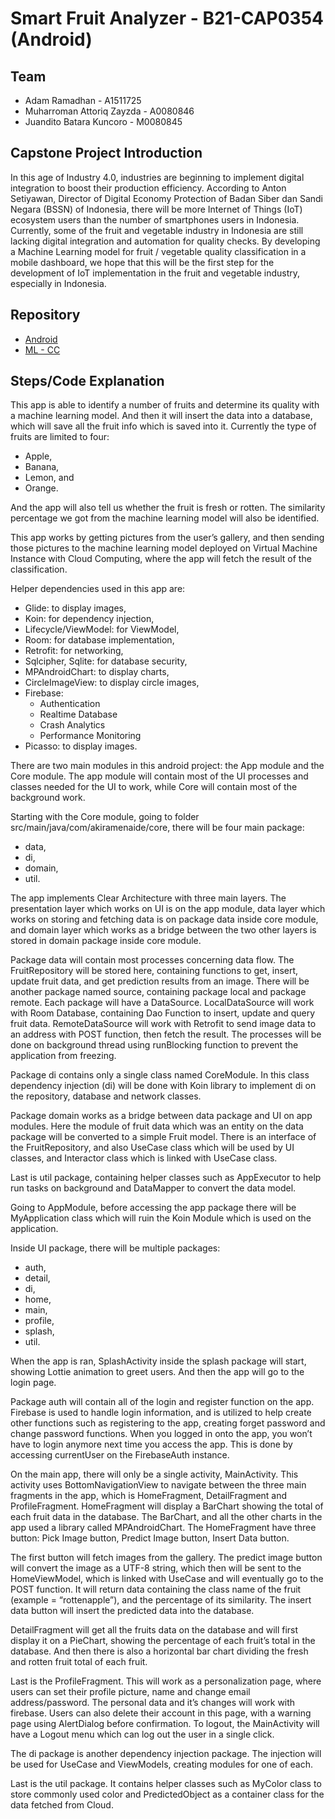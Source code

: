 Smart Fruit Analyzer - B21-CAP0354 (Android)
=

Team
-
- Adam Ramadhan - A1511725
- Muharroman Attoriq Zayzda - A0080846
- Juandito Batara Kuncoro - M0080845

Capstone Project Introduction
-
In this age of Industry 4.0, industries are beginning to implement digital integration to boost their production efficiency. According to Anton Setiyawan, Director of Digital Economy Protection of Badan Siber dan Sandi Negara (BSSN) of Indonesia, there will be more Internet of Things (IoT) ecosystem users than the number of smartphones users in Indonesia.
Currently, some of the fruit and vegetable industry in Indonesia are still lacking digital integration and automation for quality checks. By developing a Machine Learning model for fruit / vegetable quality classification in a mobile dashboard, we hope that this will be the first step for the development of IoT implementation in the fruit and vegetable industry, especially in Indonesia.

Repository
-

- [Android](https://github.com/adamramadhn/B21-CAP0354)
- [ML - CC](https://github.com/JurgenStr/B21-CAP0354-ML-CC)

Steps/Code Explanation
-

This app is able to identify a number of fruits and determine its quality with a machine learning model. And then it will insert the data into a database, which will save all the fruit info which is saved into it. Currently the type of fruits are limited to four:
- Apple,
- Banana,
- Lemon, and
- Orange.

And the app will also tell us whether the fruit is fresh or rotten. The similarity percentage we got from the machine learning model will also be identified.

This app works by getting pictures from the user’s gallery, and then sending those pictures to the machine learning model deployed on Virtual Machine Instance with Cloud Computing, where the app will fetch the result of the classification.

Helper dependencies used in this app are:
- Glide: to display images,
- Koin: for dependency injection,
- Lifecycle/ViewModel: for ViewModel,
- Room: for database implementation,
- Retrofit: for networking,
- Sqlcipher, Sqlite: for database security,
- MPAndroidChart: to display charts,
- CircleImageView: to display circle images,
- Firebase: 
  - Authentication
  - Realtime Database
  - Crash Analytics
  - Performance Monitoring
- Picasso: to display images.

There are two main modules in this android project: the App module and the Core module. The app module will contain most of the UI processes and classes needed for the UI to work, while Core will contain most of the background work.

Starting with the Core module, going to folder src/main/java/com/akiramenaide/core, there will be four main package:
- data,
- di,
- domain,
- util.

The app implements Clear Architecture with three main layers. The presentation layer which works on UI is on the app module, data layer which works on storing and fetching data is on package data inside core module, and domain layer which works as a bridge between the two other layers is stored in domain package inside core module.

Package data will contain most processes concerning data flow. The FruitRepository will be stored here, containing functions to get, insert, update fruit data, and get prediction results from an image. There will be another package named source, containing package local and package remote. Each package will have a DataSource. LocalDataSource will work with Room Database, containing Dao Function to insert, update and query fruit data. RemoteDataSource will work with Retrofit to send image data to an address with POST function, then fetch the result. The processes will be done on background thread using runBlocking function to prevent the application from freezing.

Package di contains only a single class named CoreModule. In this class dependency injection (di) will be done with Koin library to implement di on the repository, database and network classes. 

Package domain works as a bridge between data package and UI on app modules. Here the module of fruit data which was an entity on the data package will be converted to a simple Fruit model. There is an interface of the FruitRepository, and also UseCase class which will be used by UI classes, and Interactor class which is linked with UseCase class. 

Last is util package, containing helper classes such as AppExecutor to help run tasks on background and DataMapper to convert the data model.

Going to AppModule, before accessing the app package there will be MyApplication class which will ruin the Koin Module which is used on the application.

Inside UI package, there will be multiple packages:
- auth,
- detail,
- di,
- home,
- main,
- profile,
- splash,
- util.

When the app is ran, SplashActivity inside the splash package will start, showing Lottie animation to greet users. And then the app will go to the login page.

Package auth will contain all of the login and register function on the app. Firebase is used to handle login information, and is utilized to help create other functions such as registering to the app, creating forget password and change password functions. When you logged in onto the app, you won’t have to login anymore next time you access the app. This is done by accessing currentUser on the FirebaseAuth instance.

On the main app, there will only be a single activity, MainActivity. This activity uses BottomNavigationView to navigate between the three main fragments in the app, which is HomeFragment, DetailFragment and ProfileFragment. HomeFragment will display a BarChart showing the total of each fruit data in the database. The BarChart, and all the other charts in the app used a library called MPAndroidChart. The HomeFragment have three button:
Pick Image button,
Predict Image button,
Insert Data button.


The first button will fetch images from the gallery. The predict image button will convert the image as a UTF-8 string, which then will be sent to the HomeViewModel, which is linked with UseCase and will eventually go to the POST function. It will return data containing the class name of the fruit (example = “rottenapple”), and the percentage of its similarity. The insert data button will insert the predicted data into the database.

DetailFragment will get all the fruits data on the database and will first display it on a PieChart, showing the percentage of each fruit’s total in the database. And then there is also a horizontal bar chart dividing the fresh and rotten fruit total of each fruit.

Last is the ProfileFragment. This will work as a personalization page, where users can set their profile picture, name and change email address/password. The personal data and it’s changes will work with firebase. Users can also delete their account in this page, with a warning page using AlertDialog before confirmation. To logout, the MainActivity will have a Logout menu which can log out the user in a single click.

The di package is another dependency injection package. The injection will be used for UseCase and ViewModels, creating modules for one of each. 

Last is the util package. It contains helper classes such as MyColor class to store commonly used color and PredictedObject as a container class for the data fetched from Cloud.

